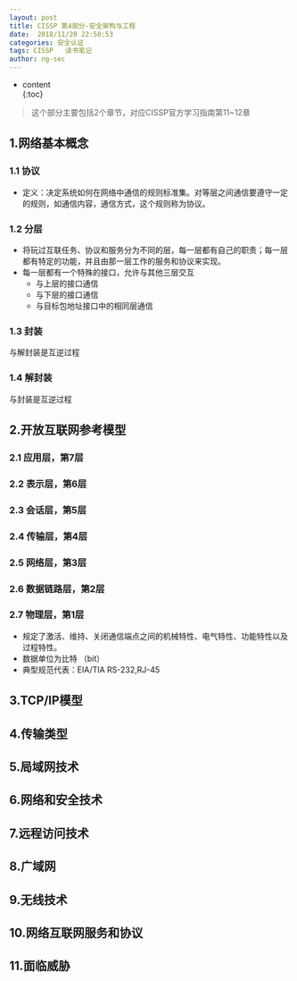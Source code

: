 ```yaml
---
layout: post  
title: CISSP 第4部分-安全架构与工程
date:  2018/11/20 22:50:53
categories: 安全认证 
tags: CISSP   读书笔记
author: ng-sec  
---
```


* content  
{:toc}

> 这个部分主要包括2个章节，对应CISSP官方学习指南第11~12章

## 1.网络基本概念
### 1.1 协议
 - 定义：决定系统如何在网络中通信的规则标准集。对等层之间通信要遵守一定的规则，如通信内容，通信方式，这个规则称为协议。
### 1.2 分层
- 将玩过互联任务、协议和服务分为不同的层，每一层都有自己的职责；每一层都有特定的功能，并且由那一层工作的服务和协议来实现。
- 每一层都有一个特殊的接口，允许与其他三层交互
	- 与上层的接口通信
	- 与下层的接口通信
	- 与目标包地址接口中的相同层通信
### 1.3 封装
 与解封装是互逆过程
### 1.4 解封装
 与封装是互逆过程
## 2.开放互联网参考模型
### 2.1 应用层，第7层
### 2.2 表示层，第6层
### 2.3 会话层，第5层
### 2.4 传输层，第4层
### 2.5 网络层，第3层
### 2.6 数据链路层，第2层
### 2.7 物理层，第1层
 - 规定了激活、维持、关闭通信端点之间的机械特性、电气特性、功能特性以及过程特性。
 - 数据单位为比特 （bit）
 - 典型规范代表：EIA/TIA RS-232,RJ-45
## 3.TCP/IP模型

## 4.传输类型

## 5.局域网技术

## 6.网络和安全技术

## 7.远程访问技术

## 8.广域网

## 9.无线技术

## 10.网络互联网服务和协议

## 11.面临威胁